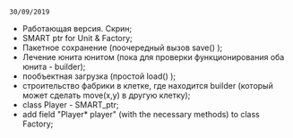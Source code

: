 	30/09/2019

- Работающая версия. Скрин;
- SMART ptr for Unit & Factory;
- Пакетное сохранение (поочередный вызов save() );
- Лечение юнита юнитом (пока для проверки функционирования оба юнита - builder);
- пообъектная загрузка (простой load() );
- строительство фабрики в клетке, где находится builder (который может сделать move(x,y) в другую клетку);
- class Player - SMART_ptr;
- add field "Player* player" (with the necessary methods) to class Factory;